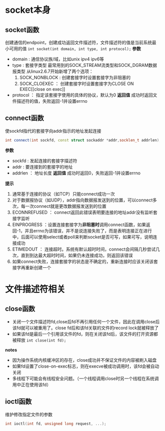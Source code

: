 # socket本身
## socket函数
创建通信的endpoint，创建成功返回文件描述符，文件描述符的值是当前系统最小可用的值
`int socket(int domain, int type, int protocol);`
**参数**
- domain : 通信协议族/域，比如unix ipv4 ipv6等
- type : 套接字类型
	最常用到的SOCK_STREAM流类型和SOCK_DGRAM数据报类型
	从linux2.6.7开始新增了两个选项：
	1.  SOCK_NONBLOCK : 创建套接字时设置套接字为非阻塞的
	2. SOCK_CLOEXEC ： 创建套接字时设置套接字为CLOSE ON EXEC[[close on exec]]
- protocol ： 指定该套接字使用的具体的协议，默认为0
**返回值**
成功时返回文件描述符的值，失败返回-1并设置errno

## connect函数
使sockfd指代的套接字向addr指示的地址发起连接
```c++
int connect(int sockfd, const struct sockaddr *addr,socklen_t addrlen);
```
**参数**
- sockfd : 发起连接的套接字描述符
- addr : 要连接到的套接字的地址
- addrlen ： 地址长度
**返回值**
成功时返回0，失败返回-1并设置errno

**提示**
1. 通常基于连接的协议（如TCP）只能connect成功一次
2. 对于数据报协议（如UDP），addr指向数据报发送到的位置，可以connect多次，每一次connect就是更改数据报发送到的位置
3.  ECONNREFUSED ： connect返回此错误表明要连接的地址addr没有监听套接字监听
4. EINPROGRESS ：设置连接套接字为**非阻塞时**调用connect函数，如果返回-1，并且errno为该错误，并不是说连接失败了，而是表明连接正在进行中，后面可以使用select或者poll来判断socket是否可写，如果可写，说明连接成功
5. ETIMEDOUT ： 连接超时。系统有默认超时时间，connect会间隔几秒尝试几次，直到到达最大超时时间，如果仍未连接成功，则返回该错误
6. 如果connect失败，连接套接字的状态是不确定的，重新连接时应该关闭该套接字再重新创建一个

# 文件描述符相关
## close函数
- 关闭一个文件描述符fd,close后fd不再引用任何一个文件，因此在调用close后该fd就可以被重用了。close fd后和该fd关联的文件的record lock就被释放了
- 如果该fd是最后一个引用该文件的fd，则在关闭该fd后，该文件的打开资源都被释放
`int close(int fd);`

**notes**
- 因为操作系统内核缓冲区的存在，close成功并不保证文件的内容被刷入磁盘
- 如果fd设置了close-on-exec标志，则在execve被成功调用时，该fd会被自动关闭
- 多线程下可能会有线程安全问题。（一个线程调用close时另一个线程在系统调用中正在使用该fd）

## ioctl函数
维护修改指定文件的参数
```c++
int ioctl(int fd, unsigned long request, ...);
```